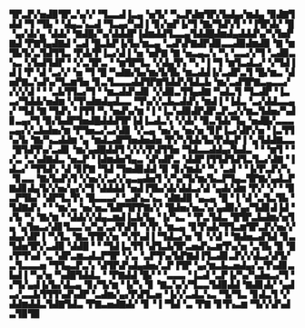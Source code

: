 ▜▛▃▛▞▅▟▉▜▛▃▚▞▞▝▜▃▃▟▐▃▄▝▅▜▞▝▚▃▛▟▆▜▛▞▙▟▄▞▆▟▄▝▉▟▇▜▟▟▝▜▝▜▙▝▝▟▄▃▚▃▟▝▜▃▄▞▚▟▐▝▊▞▅▛▐▞▜▝▇▞▜▟▚▜▝▝▐▜▛▟▞▝█▝▄▞▟▞▄▝▟▟▞▝▇▟█▞▚▞▟▟▟▛▐▟▆▟▟▜▃▃▄▜▟▟█▟▆▟▄▟▟▟▚▞▚▜▅▛▇▟▝▛▇▜▄▟▇▟▝▃▟▝█▃▙▛▐▞▙▞▆▃▄▝▃▟▚▛▇▟▛▟▉▃▃▟▉▟▆▟▉▝▇▝▆▜▙▜▞▃▜▟▜▜▃▝▛▟▞▛▐▃▞▟▐▝▅▝▅▛▇▝▇▝▅▃▄▃▚▝▚▝▃▃▞▞▜▝▃▟▉▃▚▃▝▞▙▟▜▟▛▝▝▞▃▜▛▃▝▝▆▜▛▜▃▝▞▟▄▜▚▝▚▝▐▝▜▝▆▜▃▟▃▞▝▞▜▟▐▟▐▝▛▝▟▝▃▞▞▝▅▝▜▝█▝▚▟▇▞▙▞▆▞▙▜▙▝▆▃▟▟▐▞▃▟▛▃▜▝█▞▆▃▝▟▅▛▇▃▚▟▚▞▜▃▆▜▅▝▊▃▜▃▃▃▟▟▜▛▇▜▟▟▚▜▟▃▙▝▆▞▃▟▜▛▇▃▄▃▃▞▞▞▞▟▝▝▝▃▙▜▜▃▞▜▝▝▆▃▟▟▚▟▊▝▞▟▉▃▜▜▄▟▇▝▚▟▃▜▝▜▃▟▛▝▐▃▃▞▜▟▟▞▅▟▆▝▞▜▚▟▆▟▄▟▃▃▝▜▚▞▞▃▙▃▟▟▚▝▆▟▐▝▐▟▃▝▃▞▟▟▃▃▄▞▝▜▟▝▇▝▜▟▚▝▐▜▜▝▚▝▅▟▚▞▆▝▐▝▐▃▚▟▉▟▛▟▛▃▛▃▞▞▆▃▜▟▅▞▚▟▊▃▄▞▜▝▉▞▙▟▛▜▅▟█▟▟▟▜▛▐▟▐▃▟▃▚▝▞▟▞▝▉▃▜▟▞▜▄▝▅▟█▞▃▃▃▃▄▞▞▃▙▟▅▞▆▝▛▜▅▃▞▃▞▟▊▝▞▃▄▝▅▞▄▝▅▞▅▝▊▛▐▃▞▟▛▞▅▝▐▃▜▜▚▞▙▝▇▞▚▃▟▟▆▝▄▝▆▟▃▟▛▜▅▟▅▟▅▝▛▞▚▜▟▞▙▞▛▟▄▛▐▝▄▜▟▟▇▃▃▝█▜▟▜▚▞▃▟▊▝▆▞▄▟█▟▟▜▝▞▞▞▛▟▜▜▅▝▜▟▃▃▟▟▄▞▙▟▃▝▝▝▆▜▝▝▞▃▝▃▚▟▇▟▃▝▅▃▛▝▐▟▆▟▅▜▄▃▝▟▚▟▛▃▝▟▟▛▐▜▜▟▜▟▜▃▜▃▞▟▇▝▐▟▃▞▝▜▜▟▚▝▟▝▊▛▇▝▜▟▝▜▅▟▉▟▟▝▉▝▊▞▆▟▞▝▚▝▃▟▝▝▐▞▛▃▛▞▚▝▊▃▃▝▇▞▙▟▚▜▝▞▅▞▞▃▞▞▄▃▄▟▅▜▝▞▚▞▜▞▆▞▙▃▛▜▄▃▜▛▇▞▄▟▃▛▇▟▊▟▄▜▞▞▅▞▄▞▞▜▝▟▟▟▟▝▅▟▐▜▙▞▟▞▟▟▃▞▟▝▄▟▞▟▆▝▛▞▝▞▝▝▉▃▛▜▙▞▝▟▛▜▃▜▚▝█▃▃▃▞▝▃▟▚▃▚▃▝▟▇▟▉▝▄▃▄▝█▝▐▝▟▝▃▜▃▜▙▝▜▟▇▟▚▝▝▝▆▞▃▝▅▞▅▃▜▟▛▜▛▛▇▞▞▝█▟▅▞▅▃▚▞▄▟▉▞▄▞▜▟▊▟▐▟▝▞▙▝▚▝▇▞▆▝▝▟▟▞▞▟▄▃▆▟▐▃▙▜▄▝▐▞▚▃▝▝▛▃▜▟▃▝█▜▛▃▙▟▆▞▅▜▄▝▄▜▅▃▞▟▊▜▃▃▚▞▚▞▃▞▛▟▜▝▚▜▚▝▆▃▄▝▊▜▚▟▞▜▜▃▆▜▛▃▛▞▅▞▞▟▄▞▟▛▐▝▚▜▃▝▇▃▜▜▛▞▅▝▚▜▚▟▐▝▜▟▃▞▅▝▊▝▞▟▝▝▇▟▅▃▟▜▟▝▊▃▜▟▅▜▛▞▃▟▉▝▟▟█▝▝▝▜▟▐▃▜▜▝▟▜▃▙▜▛▃▅▟▚▃▆▜▚▞▅▝▃▜▙▝▉▝█▞▛▜▚▟▝▃▝▟▛▃▆▃▟▃▛▜▛▝▞▃▝▃▛▜▚▞▙▛▇▟▐▜▃▟▊▃▛▞▞▟▃▞▟▜▞▃▜▃▃▃▅▝▜▜▄▃▛▃▚▝▟▜▛▟▚▟▄▟▅▞▃▛▐▜▛▝▄▞▆▃▙▃▅▟▄▞▃▜▚▟▊▃▙▟▐▝▚▞▅▝▚▟█▜▟▟▃▝▝▛▇▟▟▝█▞▝▝▃▃▃▝▐▃▟▝▃▛▐▞▚▞▚▟▅▃▞▜▝▞▜▞▄▟▐▞▙▞▟▃▄▝▊▞▜▞▆▝▐▞▚▝▊▝▇▃▚▞▞▜▃▃▜▟▉▟▟▝▇▟▊▟▞▝▄▟▃▞▃▃▙▜▜▜▚▟▚▟▛▝▃▟▆▞▄▞▛▟▜▃▅▝▐▞▞▃▟▃▚▃▝▜▞▜▃▝▊▟▃▜▝▞▟▟▆▟▟▃▜▟▇▜▟▃▝▛▇▃▅▟▇▟▞▝▊▝▐▝▜▟▝▃▝▛▇▝▊▜▚▃▆▝▜▞▞▟▚▟▃▜▉▜▉
